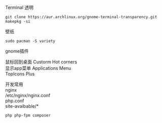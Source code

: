   
Terminal 透明  
```
git clone https://aur.archlinux.org/gnome-terminal-transparency.git
makepkg -si
```
  
壁纸  
```
sudo pacman -S variety
```
  
gnome插件  
  
鼠标回到桌面 Custorm Hot corners  
显示app菜单 Applications Menu  
TopIcons Plus  
  
开发常用  
nginx  
 /etc/nginx/nginx.conf  
            php.conf  
            site-avaibable/*  
```
php php-fpm composer
```
